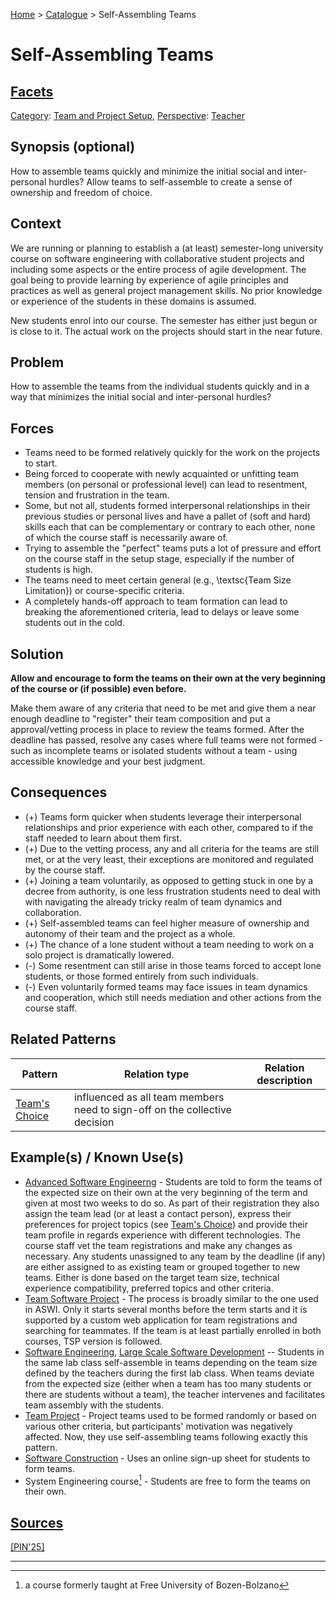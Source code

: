 [Home](../README.md) > [Catalogue](../Patterns_catalogue.md) > Self-Assembling Teams

# Self-Assembling Teams

## [Facets](facets/facets.md)

[Category](facets/categories/categories.md): [Team and Project Setup](facets/categories/Team_and_Project_Setup.md), [Perspective](facets/perspectives/perspectives.md): [Teacher](facets/perspectives/Teacher.md)

## Synopsis (optional)

How to assemble teams quickly and minimize the initial social and inter-personal hurdles? Allow teams to self-assemble to create a sense of ownership and freedom of choice.

## Context

We are running or planning to establish a (at least) semester-long university course on software engineering with collaborative student projects and including some aspects or the entire process of agile development. The goal being to provide learning by experience of agile principles and practices as well as general project management skills. No prior knowledge or experience of the students in these domains is assumed.

New students enrol into our course. The semester has either just begun or is close to it. The actual work on the projects should start in the near future.

## Problem

How to assemble the teams from the individual students quickly and in a way that minimizes the initial social and inter-personal hurdles?

## Forces

 - Teams need to be formed relatively quickly for the work on the projects to start.
 - Being forced to cooperate with newly acquainted or unfitting team members (on personal or professional level) can lead to resentment, tension and frustration in the team.
 - Some, but not all, students formed interpersonal relationships in their previous studies or personal lives and have a pallet of (soft and hard) skills each that can be complementary or contrary to each other, none of which the course staff is necessarily aware of.
 - Trying to assemble the "perfect" teams puts a lot of pressure and effort on the course staff in the setup stage, especially if the number of students is high.
 - The teams need to meet certain general (e.g., \textsc{Team Size Limitation}) or course-specific criteria.
 - A completely hands-off approach to team formation can lead to breaking the aforementioned criteria, lead to delays or leave some students out in the cold.

## Solution

**Allow and encourage to form the teams on their own at the very beginning of the course or (if possible) even before.**

Make them aware of any criteria that need to be met and give them a near enough deadline to "register" their team composition and put a approval/vetting process in place to review the teams formed. After the deadline has passed, resolve any cases where full teams were not formed - such as incomplete teams or isolated students without a team - using accessible knowledge and your best judgment. 

## Consequences

 - (+) Teams form quicker when students leverage their interpersonal relationships and prior experience with each other, compared to if the staff needed to learn about them first.
 - (+) Due to the vetting process, any and all criteria for the teams are still met, or at the very least, their exceptions are monitored and regulated by the course staff.
 - (+) Joining a team voluntarily, as opposed to getting stuck in one by a decree from authority, is one less frustration students need to deal with with navigating the already tricky realm of team dynamics and collaboration.
 - (+) Self-assembled teams can feel higher measure of ownership and autonomy of their team and the project as a whole.
 - (+) The chance of a lone student without a team needing to work on a solo project is dramatically lowered.
 - (-) Some resentment can still arise in those teams forced to accept lone students, or those formed entirely from such individuals.
 - (-) Even voluntarily formed teams may face issues in team dynamics and cooperation, which still needs mediation and other actions from the course staff.

## Related Patterns

|Pattern|Relation type|Relation description|
|--|--|--|
|[Team's Choice](Teams_Choice.md)|influenced as all team members need to sign-off on the collective decision||

 
## Example(s) / Known Use(s) 

 - [Advanced Software Engineerng](https://portal.zcu.cz/portal/studium/prohlizeni.html?pc_pagenavigationalstate=AAAAAQAGNjY0ODM5EwEAAAABAAhzdGF0ZUtleQAAAAEAFC05MjIzMzcyMDM2ODU0NzY3NTM1AAAAAA**#prohlizeniSearchResult) - Students are told to form the teams of the expected size on their own at the very beginning of the term and given at most two weeks to do so. As part of their registration they also assign the team lead (or at least a contact person), express their preferences for project topics (see [Team's Choice](Teams_Choice.md)) and provide their team profile in regards experience with different technologies. The course staff vet the team registrations and make any changes as necessary. Any students unassigned to any team by the deadline (if any) are either assigned to as existing team or grouped together to new teams. Either is done based on the target team size, technical experience compatibility, preferred topics and other criteria.
 - [Team Software Project](https://portal.zcu.cz/portal/studium/prohlizeni.html?pc_pagenavigationalstate=AAAAAQAGNjY0ODM5EwEAAAABAAhzdGF0ZUtleQAAAAEAFC05MjIzMzcyMDM2ODU0NzY3NTMzAAAAAA**#prohlizeniSearchResult) - The process is broadly similar to the one used in ASWI. Only it starts several months before the term starts and it is supported by a custom web application for team registrations and searching for teammates. If the team is at least partially enrolled in both courses, TSP version is followed.
 - [Software Engineering](https://sigarra.up.pt/feup/en/UCURR_GERAL.FICHA_UC_VIEW?pv_ocorrencia_id=541882), [Large Scale Software Development](https://sigarra.up.pt/feup/en/UCURR_GERAL.FICHA_UC_VIEW?pv_ocorrencia_id=518806) -- Students in the same lab class self-assemble in teams depending on the team size defined by the teachers during the first lab class. When teams deviate from the expected size (either when a team has too many students or there are students without a team), the teacher intervenes and facilitates team assembly with the students.
 - [Team Project](https://www.cs.ubbcluj.ro/files/curricula/2025/syllabus/IE_sem5_MLE5012_en_dsuciu_2025_9414.pdf) - Project teams used to be formed randomly or based on various other criteria, but participants' motivation was negatively affected. Now, they use self-assembling teams following exactly this pattern.
 - [Software Construction](https://www.fhnw.ch/plattformen/swc/) - Uses an online sign-up sheet for students to form teams.
 - System Engineering course[^1] - Students are free to form the teams on their own.
 
## [Sources](../References.md)

[[PIN'25]](publications/pin25/pin25.md)

---

[^1]: a course formerly taught at Free University of Bozen-Bolzano
